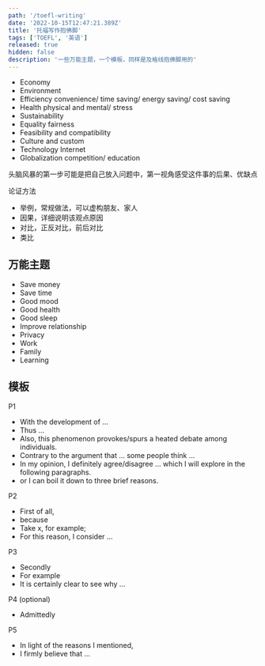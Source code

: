 ```yaml
---
path: '/toefl-writing'
date: '2022-10-15T12:47:21.389Z'
title: '托福写作抱佛脚'
tags: ['TOEFL', '英语']
released: true
hidden: false
description: '一些万能主题，一个模板，同样是及格线抱佛脚用的'
---
```


- Economy
- Environment
- Efficiency convenience/ time saving/ energy saving/ cost saving
- Health physical and mental/ stress
- Sustainability
- Equality fairness
- Feasibility and compatibility
- Culture and custom
- Technology Internet
- Globalization competition/ education

头脑风暴的第一步可能是把自己放入问题中，第一视角感受这件事的后果、优缺点

论证方法

- 举例，常规做法，可以虚构朋友、家人
- 因果，详细说明该观点原因
- 对比，正反对比，前后对比
- 类比

## 万能主题

- Save money
- Save time
- Good mood
- Good health
- Good sleep
- Improve relationship
- Privacy
- Work
- Family
- Learning

## 模板

P1

- With the development of ...
- Thus ...
- Also, this phenomenon provokes/spurs a heated debate among individuals.
- Contrary to the argument that ... some people think ...
- In my opinion, I definitely agree/disagree ... which I will explore in the following paragraphs.
- or I can boil it down to three brief reasons.

P2

- First of all,
- because
- Take x, for example;
- For this reason, I consider ...

P3

- Secondly
- For example
- It is certainly clear to see why ...

P4 (optional)

- Admittedly

P5

- In light of the reasons I mentioned,
- I firmly believe that ...
